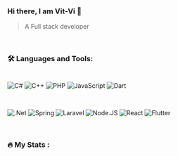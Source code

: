 ### Hi there, I am Vit-Vi 🤝

> A Full stack developer
<br />

### :hammer_and_wrench: Languages and Tools:<br/><br/>
![C#](https://img.shields.io/badge/-C%23-090909?style=for-the-badge&logo=c%23&logoColor=512BD4)
![C++](https://img.shields.io/badge/-C%2B%2B-090909?style=for-the-badge&logo=c%2B%2B&logoColor=00599C)
![PHP](https://img.shields.io/badge/-PHP-090909?style=for-the-badge&logo=PHP&logoColor=777BB4)
![JavaScript](https://img.shields.io/badge/-JavaScript-090909?style=for-the-badge&logo=JavaScript&logoColor=E9D54D)
![Dart](https://img.shields.io/badge/-Dart-090909?style=for-the-badge&logo=dart&logoColor=097CDB)

<br />

![.Net](https://img.shields.io/badge/-%2ENET-090909?style=for-the-badge&logo=%2ENET&logoColor=512BD4)
![Spring](https://img.shields.io/badge/-Spring-090909?style=for-the-badge&logo=spring&logoColor=6DB33F)
![Laravel](https://img.shields.io/badge/-Laravel-090909?style=for-the-badge&logo=Laravel&logoColor=FF2D20)
![Node.JS](https://img.shields.io/badge/-Node%2EJS-090909?style=for-the-badge&logo=Node%2EJS&logoColor=339933)
![React](https://img.shields.io/badge/-React-090909?style=for-the-badge&logo=React&logoColor=61DAFB)
![Flutter](https://img.shields.io/badge/-Flutter-090909?style=for-the-badge&logo=flutter&logoColor=02569B)

<br />

### :fire: My Stats :
<img align="center" src="https://github-readme-stats.vercel.app/api?username=mr-vitoria&theme=tokyonight&show_icons=true&hide_border=true" alt="" />      <img align="center" src="https://github-readme-stats.vercel.app/api/top-langs/?username=mr-vitoria&layout=compact&theme=tokyonight&hide_border=true" alt="" /> 
